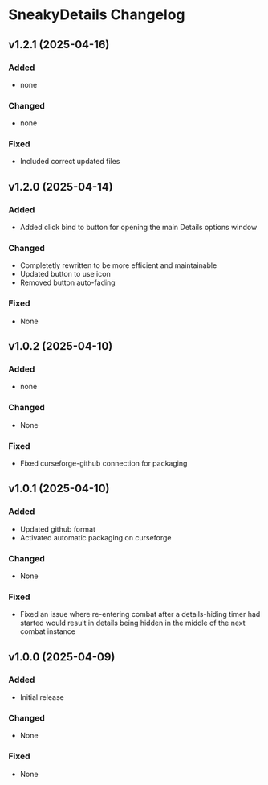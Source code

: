 # SneakyDetails Changelog

## v1.2.1 (2025-04-16)
### Added
- none

### Changed
- none

### Fixed
- Included correct updated files


## v1.2.0 (2025-04-14)
### Added
- Added click bind to button for opening the main Details options window

### Changed
- Completetly rewritten to be more efficient and maintainable
- Updated button to use icon
- Removed button auto-fading

### Fixed
- None

## v1.0.2 (2025-04-10)
### Added
- none

### Changed
- None

### Fixed
- Fixed curseforge-github connection for packaging

## v1.0.1 (2025-04-10)
### Added
- Updated github format
- Activated automatic packaging on curseforge

### Changed
- None

### Fixed
- Fixed an issue where re-entering combat after a details-hiding timer had started would result in details being hidden in the middle of the next combat instance

## v1.0.0 (2025-04-09)
### Added
- Initial release

### Changed
- None

### Fixed
- None